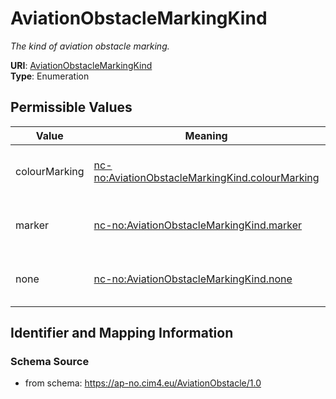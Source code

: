 # AviationObstacleMarkingKind




_The kind of aviation obstacle marking._



**URI**: [AviationObstacleMarkingKind](AviationObstacleMarkingKind)<br />
**Type**: Enumeration

## Permissible Values

| Value | Meaning | Description |
| --- | --- | --- |
| colourMarking | [nc-no:AviationObstacleMarkingKind.colourMarking](https://ap-no.cim4.eu/AviationObstacle/1.0#AviationObstacleMarkingKind.colourMarking) | The aviation obstacle marking is colourMarking |
| marker | [nc-no:AviationObstacleMarkingKind.marker](https://ap-no.cim4.eu/AviationObstacle/1.0#AviationObstacleMarkingKind.marker) | The aviation obstacle marking is marker |
| none | [nc-no:AviationObstacleMarkingKind.none](https://ap-no.cim4.eu/AviationObstacle/1.0#AviationObstacleMarkingKind.none) | The aviation obstacle marking is none |








## Identifier and Mapping Information







### Schema Source


* from schema: https://ap-no.cim4.eu/AviationObstacle/1.0




